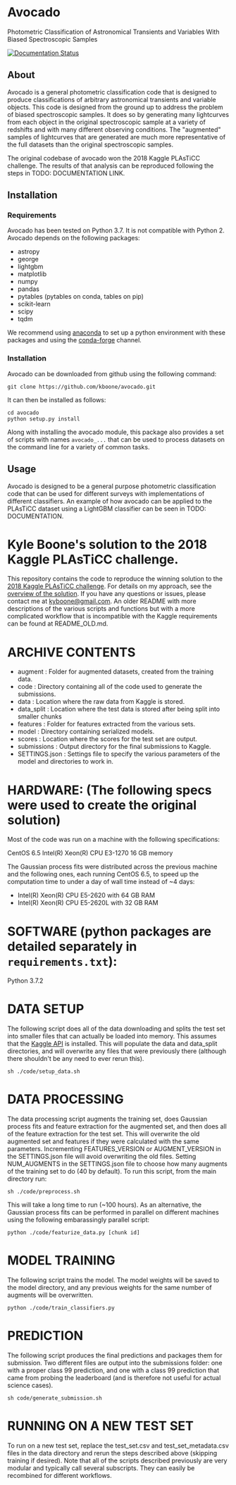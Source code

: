 # Avocado

Photometric Classification of Astronomical Transients and Variables With Biased
Spectroscopic Samples

[![Documentation Status](https://readthedocs.org/projects/avocado-classifier/badge/?version=latest)](https://avocado-classifier.readthedocs.io/en/latest/?badge=latest)

## About

Avocado is a general photometric classification code that is designed to
produce classifications of arbitrary astronomical transients and variable
objects. This code is designed from the ground up to address the problem of
biased spectroscopic samples. It does so by generating many lightcurves from
each object in the original spectroscopic sample at a variety of redshifts and
with many different observing conditions. The "augmented" samples of
lightcurves that are generated are much more representative of the full
datasets than the original spectroscopic samples.

The original codebase of avocado won the 2018 Kaggle PLAsTiCC challenge. The
results of that analysis can be reproduced following the steps in TODO:
DOCUMENTATION LINK.

## Installation

### Requirements

Avocado has been tested on Python 3.7. It is not compatible with Python 2.
Avocado depends on the following packages:
- astropy
- george
- lightgbm
- matplotlib
- numpy
- pandas
- pytables (pytables on conda, tables on pip)
- scikit-learn
- scipy
- tqdm

We recommend using [anaconda](https://www.anaconda.com/distribution/) to
set up a python environment with these packages and using the
[conda-forge](https://conda-forge.org/) channel.

### Installation

Avocado can be downloaded from github using the following command:

    git clone https://github.com/kboone/avocado.git

It can then be installed as follows:

    cd avocado
    python setup.py install

Along with installing the avocado module, this package also provides a set of
scripts with names `avocado_...` that can be used to process datasets on the
command line for a variety of common tasks.

## Usage

Avocado is designed to be a general purpose photometric classification code
that can be used for different surveys with implementations of different
classifiers. An example of how avocado can be applied to the PLAsTiCC dataset
using a LightGBM classifier can be seen in TODO: DOCUMENTATION.





# Kyle Boone's solution to the 2018 Kaggle PLAsTiCC challenge.

This repository contains the code to reproduce the winning solution to the
[2018 Kaggle PLAsTiCC challenge](https://www.kaggle.com/c/PLAsTiCC-2018). For
details on my approach, see the [overview of the
solution](https://www.kaggle.com/c/PLAsTiCC-2018/discussion/75033). If you have
any questions or issues, please contact me at kyboone@gmail.com. An older
README with more descriptions of the various scripts and functions but with a
more complicated workflow that is incompatible with the Kaggle requirements can
be found at README\_OLD.md.

# ARCHIVE CONTENTS
- augment             : Folder for augmented datasets, created from the training data.
- code                : Directory containing all of the code used to generate the submissions.
- data                : Location where the raw data from Kaggle is stored.
- data_split          : Location where the test data is stored after being split into smaller chunks
- features            : Folder for features extracted from the various sets.
- model               : Directory containing serialized models.
- scores              : Location where the scores for the test set are output.
- submissions         : Output directory for the final submissions to Kaggle.
- SETTINGS.json       : Settings file to specify the various parameters of the model and directories to work in.

# HARDWARE: (The following specs were used to create the original solution)
Most of the code was run on a machine with the following specifications:

CentOS 6.5
Intel(R) Xeon(R) CPU E3-1270
16 GB memory

The Gaussian process fits were distributed across the previous machine and the
following ones, each running CentOS 6.5, to speed up the computation time to
under a day of wall time instead of ~4 days:
- Intel(R) Xeon(R) CPU E5-2620 with 64 GB RAM
- Intel(R) Xeon(R) CPU E5-2620L with 32 GB RAM

# SOFTWARE (python packages are detailed separately in `requirements.txt`):
Python 3.7.2

# DATA SETUP

The following script does all of the data downloading and splits
the test set into smaller files that can actually be loaded into memory. This
assumes that the [Kaggle API](https://github.com/Kaggle/kaggle-api) is
installed. This will populate the data and data\_split directories, and will
overwrite any files that were previously there (although there shouldn't be any
need to ever rerun this).

    sh ./code/setup_data.sh    

# DATA PROCESSING

The data processing script augments the training set, does Gaussian process
fits and feature extraction for the augmented set, and then does all of the
feature extraction for the test set. This will overwrite the old augmented
set and features if they were calculated with the same parameters.
Incrementing FEATURES\_VERSION or AUGMENT\_VERSION in the SETTINGS.json file
will avoid overwriting the old files. Setting NUM\_AUGMENTS in the
SETTINGS.json file to choose how many augments of the training set to do (40 by
default). To run this script, from the main directory run:

    sh ./code/preprocess.sh

This will take a long time to run (~100 hours). As an alternative, the Gaussian
process fits can be performed in parallel on different machines using the
following embarassingly parallel script:

    python ./code/featurize_data.py [chunk id]

# MODEL TRAINING

The following script trains the model. The model weights will be saved to the
model directory, and any previous weights for the same number of augments will
be overwritten.

    python ./code/train_classifiers.py

# PREDICTION

The following script produces the final predictions and packages them for
submission. Two different files are output into the submissions folder: one
with a proper class 99 prediction, and one with a class 99 prediction that came
from probing the leaderboard (and is therefore not useful for actual science
cases).

    sh code/generate_submission.sh

# RUNNING ON A NEW TEST SET

To run on a new test set, replace the test\_set.csv and test\_set\_metadata.csv
files in the data directory and rerun the steps described above (skipping
training if desired). Note that all of the scripts described previously are
very modular and typically call several subscripts. They can easily be
recombined for different workflows.
